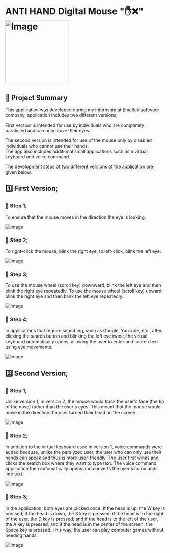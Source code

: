 # ANTI HAND Digital Mouse "✋❌" <img width="200" height="200" alt="Image" src="https://github.com/user-attachments/assets/bec7471a-d8bb-446a-b893-658f6c2243f2" />

## 📝 Project Summary

This application was developed during my internship at Emeltek software company, application includes two different versions;

First version is intended for use by individuals who are completely paralyzed and can only move their eyes.

The second version is intended for use of the mouse only by disabled individuals who cannot use their hands.  
The app also includes additional small applications such as a virtual keyboard and voice command.

The development steps of two different versions of the application are given below.

## 1️⃣ First Version;

### 🔹 Step 1; 
To ensure that the mouse moves in the direction the eye is looking.

![Image](https://github.com/user-attachments/assets/974fae31-6a5e-4e90-aea2-588d46323f27)

### 🔹 Step 2; 
To right-click the mouse, blink the right eye; to left-click, blink the left eye.

![Image](https://github.com/user-attachments/assets/db2a014d-8895-4882-8dcd-aa02c5102884)

### 🔹 Step 3; 
To use the mouse wheel (scroll key) downward, blink the left eye and then blink the right eye repeatedly. To use the mouse wheel (scroll key) upward, blink the right eye and then blink the left eye repeatedly.

![Image](https://github.com/user-attachments/assets/2b47ba05-dcec-4702-bacd-0d53f0b3d313)

### 🔹 Step 4; 
In applications that require searching, such as Google, YouTube, etc., after clicking the search button and blinking the left eye twice, the virtual keyboard automatically opens, allowing the user to enter and search text using eye movements.

![Image](https://github.com/user-attachments/assets/be9898cb-6c61-490a-8f44-89069f48b16d)

## 2️⃣ Second Version;

### 🔹 Step 1; 
Unlike version 1, in version 2, the mouse would track the user's face (the tip of the nose) rather than the user's eyes. This meant that the mouse would move in the direction the user turned their head on the screen.

![Image](https://github.com/user-attachments/assets/6aac00c1-2cdd-4419-b27f-da9ecd0c3449)

### 🔹 Step 2; 
In addition to the virtual keyboard used in version 1, voice commands were added because, unlike the paralyzed user, the user who can only use their hands can speak and thus is more user-friendly. The user first winks and clicks the search box where they want to type text. The voice command application then automatically opens and converts the user's commands into text.

![Image](https://github.com/user-attachments/assets/f2ef52ac-8ca3-4a4e-a3c0-7e19eb7f3b90)

### 🔹 Step 3; 
In the application, both eyes are clicked once. If the head is up, the W key is pressed; if the head is down, the S key is pressed; if the head is to the right of the user, the D key is pressed; and if the head is to the left of the user, the A key is pressed; and if the head is in the center of the screen, the Space key is pressed.
This way, the user can play computer games without needing hands.

![Image](https://github.com/user-attachments/assets/58be1d3a-210d-4798-acd7-4390c0394ce9)
